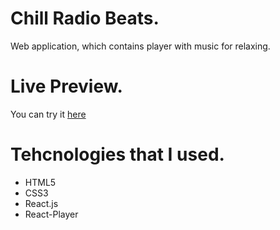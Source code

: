 # Chill Radio Beats.
Web application, which contains player with music for relaxing.
# Live Preview.
You can try it [here](https://razordandelion-jahee4--67737895221233.stormkit.dev)
# Tehcnologies that I used.
  - HTML5
  - CSS3
  - React.js
  - React-Player
